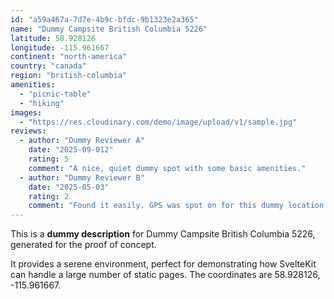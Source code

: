 ```yaml
---
id: "a59a467a-7d7e-4b9c-bfdc-9b1323e2a365"
name: "Dummy Campsite British Columbia 5226"
latitude: 58.928126
longitude: -115.961667
continent: "north-america"
country: "canada"
region: "british-columbia"
amenities:
  - "picnic-table"
  - "hiking"
images:
  - "https://res.cloudinary.com/demo/image/upload/v1/sample.jpg"
reviews:
  - author: "Dummy Reviewer A"
    date: "2025-09-012"
    rating: 5
    comment: "A nice, quiet dummy spot with some basic amenities."
  - author: "Dummy Reviewer B"
    date: "2025-05-03"
    rating: 2
    comment: "Found it easily. GPS was spot on for this dummy location."
---
```


This is a **dummy description** for Dummy Campsite British Columbia 5226, generated for the proof of concept.

It provides a serene environment, perfect for demonstrating how SvelteKit can handle a large number of static pages. The coordinates are 58.928126, -115.961667.
